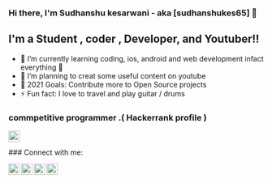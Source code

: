 ### Hi there, I'm Sudhanshu kesarwani  - aka [sudhanshukes65] 👋


## I'm a Student , coder , Developer, and Youtuber!!

- 🌱 I’m currently learning coding, ios, android and web development infact everything 🤣
- 👯 I’m planning to creat some useful content on youtube 
- 🥅 2021 Goals: Contribute more to Open Source projects
- ⚡ Fun fact: I love to travel and play guitar / drums


### commpetitive programmer .( Hackerrank profile )
[<img align="left" alt="sudhanshukes65 | hackerrank" width="22px" src="https://cdn.jsdelivr.net/npm/simple-icons@3.13.0/icons/hackerrank.svg" />][hackerrank]

<br />
<br />
### Connect with me:


[<img align="left" alt="sudhanshukes65 | YouTube" width="22px" src="https://cdn.jsdelivr.net/npm/simple-icons@v3/icons/youtube.svg" />][youtube]
[<img align="left" alt="sudhanshukes65 | Twitter" width="22px" src="https://cdn.jsdelivr.net/npm/simple-icons@v3/icons/twitter.svg" />][twitter]
[<img align="left" alt="sudhanshukes65 | LinkedIn" width="22px" src="https://cdn.jsdelivr.net/npm/simple-icons@v3/icons/linkedin.svg" />][linkedin]
[<img align="left" alt="sudhanshukes65 | Instagram" width="22px" src="https://cdn.jsdelivr.net/npm/simple-icons@v3/icons/instagram.svg" />][instagram]


<br />

<br />


[twitter]: https://twitter.com/sudhanshukes65
[youtube]: https://www.youtube.com/channel/UC3d3siMKgeYhWNfB9eG71Jw
[instagram]: https://www.instagram.com/sudhanshu_kes
[linkedin]: https://www.linkedin.com/in/sudhanshukesarwani
[hackerrank]:https://www.hackerrank.com/sudhanshukes65
